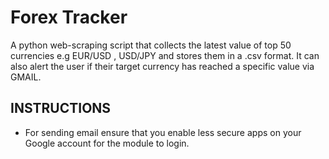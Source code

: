 # Forex Tracker

A python web-scraping script that collects the latest value of top 50 currencies e.g EUR/USD , USD/JPY and stores them in a .csv format. 
It can also alert the user if their target currency has reached a specific value via GMAIL.

## INSTRUCTIONS

* For sending email ensure that you enable less secure apps on your Google account for the module to login.
